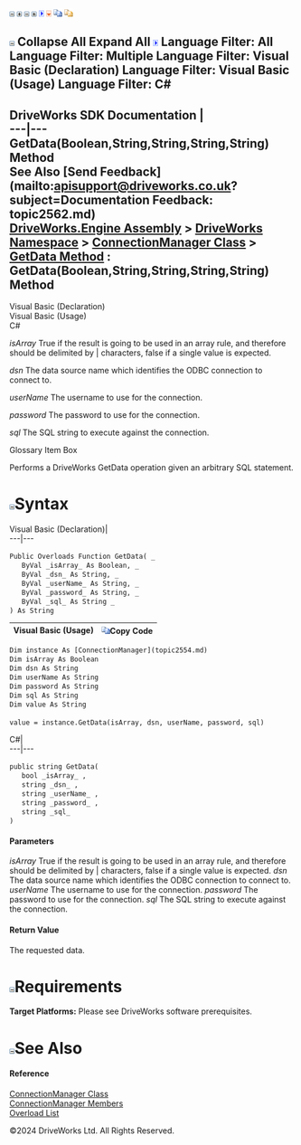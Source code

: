 ![](dotnetimages/collapse.gif) ![](dotnetimages/expand.gif) ![](dotnetimages/collapse.gif) ![](dotnetimages/expand.gif) ![](dotnetimages/drpdown.gif) ![](dotnetimages/drpdown_orange.gif) ![](dotnetimages/copycode.gif) ![](dotnetimages/copycodeHighlight.gif)

![](dotnetimages/collapse.gif) Collapse All Expand All ![](dotnetimages/drpdown.gif) Language Filter: All  Language Filter: Multiple  Language Filter: Visual Basic (Declaration) Language Filter: Visual Basic (Usage) Language Filter: C#  
---  
DriveWorks SDK Documentation  |   
---|---  
GetData(Boolean,String,String,String,String) Method   
See Also [Send Feedback](mailto:apisupport@driveworks.co.uk?subject=Documentation Feedback: topic2562.md)  
[DriveWorks.Engine Assembly](topic2156.md) > [DriveWorks Namespace](topic2159.md) > [ConnectionManager Class](topic2554.md) > [GetData Method](topic2561.md) : GetData(Boolean,String,String,String,String) Method  
---  
  
Visual Basic (Declaration)    
Visual Basic (Usage)    
C# 

_isArray_
    True if the result is going to be used in an array rule, and therefore should be delimited by | characters, false if a single value is expected.

_dsn_
    The data source name which identifies the ODBC connection to connect to.

_userName_
    The username to use for the connection.

_password_
    The password to use for the connection.

_sql_
    The SQL string to execute against the connection.

Glossary Item Box

Performs a DriveWorks GetData operation given an arbitrary SQL statement. 

# ![](dotnetimages/collapse.gif)Syntax

Visual Basic (Declaration)|   
---|---  
      
    
    Public Overloads Function GetData( _
       ByVal _isArray_ As Boolean, _
       ByVal _dsn_ As String, _
       ByVal _userName_ As String, _
       ByVal _password_ As String, _
       ByVal _sql_ As String _
    ) As String  
  
Visual Basic (Usage)| ![](dotnetimages/copycode.gif)Copy Code  
---|---  
      
    
    Dim instance As [ConnectionManager](topic2554.md)
    Dim isArray As Boolean
    Dim dsn As String
    Dim userName As String
    Dim password As String
    Dim sql As String
    Dim value As String
     
    value = instance.GetData(isArray, dsn, userName, password, sql)  
  
C#|   
---|---  
      
    
    public string GetData( 
       bool _isArray_ ,
       string _dsn_ ,
       string _userName_ ,
       string _password_ ,
       string _sql_
    )  
  
#### Parameters

 _isArray_
    True if the result is going to be used in an array rule, and therefore should be delimited by | characters, false if a single value is expected.
_dsn_
    The data source name which identifies the ODBC connection to connect to.
_userName_
    The username to use for the connection.
_password_
    The password to use for the connection.
_sql_
    The SQL string to execute against the connection.

#### Return Value

The requested data.

# ![](dotnetimages/collapse.gif)Requirements

**Target Platforms:** Please see DriveWorks software prerequisites.

# ![](dotnetimages/collapse.gif)See Also

#### Reference

[ConnectionManager Class](topic2554.md)   
[ConnectionManager Members](topic2555.md)   
[Overload List](topic2561.md)

©2024 DriveWorks Ltd. All Rights Reserved.
